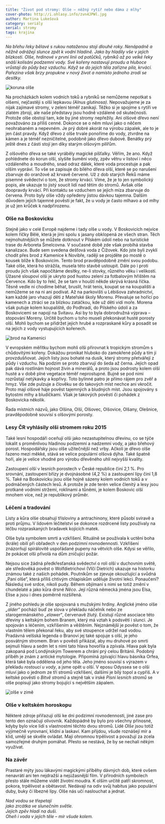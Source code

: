 ```yaml
---
title: "Život pod stromy: Olše – něžný rytíř nebo dáma z mlhy"
cover-photo: http://i.ohlasy.info/zvn4JPWl.jpg
author: Martina Lukešová
category: seriály
serial: stromy
tags: krajina
---
```


*Na břehu řeky bělavé s rukou nataženou stojí dlouhé roky. Nenápadně a něžně odrážejí slunce zpět k vodní hladině. Jako by hladily vše v jejich blízkosti. Olše, hrdinové v první linii od potůčků, rybníků až po velké řeky snáší kolísání podzemní vody. Své kořeny nastavují proudu a hluboce vrůstají do půdy bez vzduchu. Když se do jejich těla zařízne pila, krvácí. Pařezina však brzy propukne v nový život a namísto jednoho zrodí se desítky.*

<img src="http://i.ohlasy.info/zvn4JPW.jpg" alt="koruna olše" class="img-responsive img-popup" data-author="Martina Lukešová">

Na procházkách kolem vodních toků a rybníků se nemůžeme nepotkat s olšemi, nejčastěji s olší lepkavou *(Alnus glutinosa)*. Nepovažujeme je za nijak zajímavé stromy, v zeleni téměř zanikají. Těžko si je spojíme s rytíři ve zlatém zbroji, ale naše představy jsou hodně vzdálené od skutečnosti. Protože olše obstojí tam, kde by jiné stromy nepřežily. Ani olšové dřevo není považováno za příliš cenné. Dokonce se o něm mluví jako o něčem neohrabaném a nepevném. Je prý dobré akorát na výrobu zápalek, ale to je jen část pravdy. Když dřevo z olše trvale ponoříme do vody, ztvrdne na kámen a je téměř nezničitelné, podobně jako dřevo dubové. Benátky prý ještě dnes z části stojí jen díky starým olšovým pilířům.

Z olšového dřeva se také vyráběly magické píšťalky. Věřím, že ano. Když pohlédnete do korun olší, slyšíte šumění vody, zpěv větru v listoví i něco vzdáleného a moudrého, snad odraz dálek, které voda procestuje a pak olším vypráví. To vše se zapisuje do bílého dřeva olší, které se po narušení zbarvuje do oranžové až krvavě červené. Už z dob starých Řeků máme písemné svědectví o tom, že stromy krvácí. Víme, že je to jen symbolický popis, ale ukazuje to jistý soucit lidí nad tětím do stromů. Avšak olše doopravdy krvácí. Při kontaktu se vzduchem se jejich míza zbarvuje do červena. Proto byly olše vždy opředeny jistou dávkou tajemna. Dalším důvodem jejich tajemné pověsti je fakt, že u vody je často mlhavo a od mlhy je už jen krůček k nadpřirozenu.

### Olše na Boskovicku

Stejně jako v celé Evropě najdeme i tady olše u vody. V Boskovicích nejvíce kolem říčky Bělé, která je jimi spolu s jasany obklopená ze všech stran. Těch nejmohutnějších se můžete dotknout v Pilském údolí nebo na turistické trase do Arboreta Šmelcovna. V současné době zde však probíhá stavba kanalizace. Bude sem svedena dešťová voda z Čížovek. Kdo jste byli zvyklí chodit přes brod z Kamenice k Novibře, raději se projděte po mostě o kousek blíže k Boskovicím. Tento brod pravděpodobně změní svou podobu. Také olše, která ho strážila, musela této stavbě ustoupit. Dále po i proti proudu jich však napočítáme desítky, ne-li stovky, různého věku i velikostí. Úžasné sloupoví olší je ukryto pod hustou zelení za fotbalovým hřištěm na Července. Kdo by to řekl, že se tam v houští někde skrývá krásná říčka. Těsně vedle ní chodíme běhat, bruslit, hrát tenis, koupat se na koupališti a nemůžeme se na ni ani podívat. Až na parkovišti u Lébišova zahradnictví, kam každé jaro vhazují děti z Mateřské školy Morenu. Převaluje se hořící po kamenech a ztrácí se za blízkou zatáčkou, kde už děti vidí moře. Morena však putuje kolem koupaliště, do Podhradí, do Pilského údolí a za Boskovicemi se napojí na Svitavu. Asi by to byla dobrodružná výprava – stopování Moreny. Určitě bychom u toho museli překonávat husté porosty olší. Mohli bychom se přidržet jejich hrubé a rozpraskané kůry a posadit se na jejich z vody vystupujících kořenech.

<img src="http://i.ohlasy.info/zgwpQWL.jpg" alt="brod na Kamenici" class="img-responsive img-popup" data-author="Martina Lukešová">

V evropském měřítku bychom mohli olši přirovnat k tropickým stromům s chůdovitými kořeny. Dokážou pronikat hluboko do zamokřené půdy a tím jí provzdušňovat. Jejich listy jsou bohaté na dusík, který stromy přetvářejí z půdy i vzduchu. Na podzim se proto zbarvují do šeda až černa. Jejich opad pak dává rostlinám hojnost živin a minerálů, a proto jsou podrosty kolem olší husté a v době plné vegetace téměř neprostupné. Bujně se pod nimi rozrůstají netýkavky a kopřivy. Toto bylinné patro je přímo rájem pro zvěř a hmyz. Vše zde pulzuje a člověku se do takových míst nechce ani vkročit. Proto mají olšové háje pověst tajemných a bludných míst. Jsou spojovány s bytostmi mlhy a bludičkami. Však je takových pověstí či pohádek z Boskovicka několik.

Řada místních názvů, jako Olšina, Olší, Olšovec, Olšovice, Olšany, Olešnice, pravděpodobně souvisí s olšovými porosty.

### Lesy ČR vyhlásily olši stromem roku 2015

Také lesní hospodáři oceňují olši jako nezastupitelnou dřevinu, co se týče lokalit s proměnlivou hladinou podzemní a nadzemní vody, a jako břehový porost. Hospodářsky jsou olše užitečnější než vrby. Ačkoli je dřevo olše řazeno mezi měkké, stává se velice populární olšová dýha. Také špatně hoří, ale je velice vhodné pro výrobu dřevěného uhlí nejvyšší kvality.

Zastoupení olší v lesních porostech v České republice činí 2,1 %. Pro srovnání, zastoupení břízy je dvojnásobné (4,2 %) a zastoupení lípy činí 1,8 %. Také na Boskovicku jsou olše hojně sázeny kolem vodních toků a v podmáčených částech lesů. A protože je zde terén velice členitý a lesy jsou protkané vodními stržemi, roklinami a tůněmi, je kolem Boskovic olší mnohem více, než je republikový průměr. 

### Léčení a tradování

Listy a kůra olše obsahují třísloviny a antrachinony, které působí svíravě a proti průjmu. V lidovém léčitelství se dokonce rozdrcené listy používaly na léčbu rozpraskaných bradavek kojících matek. 

Olše byla symbolem smrti a vzkříšení. Rituálně se používala k uctění boha (krále) obilí při obřadech v den podzimní rovnodennosti. Vzkříšení znázorňují spirálovitě uspořádané pupeny na větvích olše. Kdysi se věřilo, že pokácet olši přivolá na dům zničující požár.

Nejsou sice žádná předkřesťanská svědectví o roli olší v duchovním světě, ale středověká pověst o Wolfdietrichovi (Vlčí Dietrich) ukazuje na historku známou také z našich pohádek. Poutníkům se zjevuje okouzlující a svůdná „Paní olše“, která příliš chtivým chlapiskům uděluje životní lekci. Ponaučení? Následuj své srdce, nikoli pudy. Během objímaní s nimi se totiž změní v chundelaté a jako kůra drsné *Něco*. Její různá německá jména jsou Elsa, Elise a jsou i dnes poměrně rozšířená. 

Z jiného pohledu je olše spojovaná s mužskými hrdiny. Anglické jméno olše *„alder“* pochází buď ze slova v překladu náčelník nebo ze starogermánského *„elawer“*, červenavě žlutý. Existují různé asociace této dřeviny s keltským bohem Branem, který má vztah k podsvětí i slunci. Je spojován s léčením, vzkříšením a věštěním. Nejznámější je pověst o tom, že vlastním tělem překonal řeku, aby své stoupence udržel nad vodou. Pradávná velšská legenda o Branovi jej také spojuje s olší, je jeho posvátným stromem. Bran v pověsti přikázal, aby mu druhové po smrti sejmuli hlavu a sedm let s nimi tato hlava hovořila a zpívala. Hlava pak byla zakopaná pod Londýnským Towerem a chrání prý celou Británii. Podobný příběh je znám z antické mytologie. Připomíná zpívající hlavu básníka Orfea, která také byla oddělena od jeho těla. Jeho jméno souvisí s výrazem v překladu *rostoucí u vody*, a jsme opět u olší. V eposu Odyssea se o olši mluví jako o jednom ze tří stromů vzkříšení, dalšími je bílý topol a cypřiš. A v keltské pověsti o *Bitvě stromů* a stejně tak v irské *Písni lesních stromů* se olše popisují jako stromy bojující s největším zápalem. 

<img src="http://i.ohlasy.info/xSY9VyY.jpg" alt="olše v zimě" class="img-responsive img-popup" data-author="Martina Lukešová">

### Olše v keltském horoskopu

Některé zdroje přiřazují olši ke dni podzimní rovnodennosti, jiné zase pro tento den označují olivovník. Každopádně by bylo pro všechny přínosné, kdyby bylo více lidí s vlastnostmi těchto dvou stromů. Lidé *Olše* jsou totiž výjimečně vyrovnaní, klidní a laskaví. Kam přijdou, všude roznášejí mír a klid, umějí se skvěle ovládat. Mají ohromnou trpělivost a považují za zcela samozřejmé druhým pomáhat. Přesto se nestává, že by se nechali někým využívat.

### Na závěr

Prastaré mýty jsou lákavými magickými příběhy dávných dob, které ovšem nenavrátí ani ten nejdražší a nejúžasnější film. V přírodních symbolech přesto stále můžeme vidět životní moudra. K olším určitě patří skromnost, pokora, trpělivost a obětavost. Nedávají na odiv svůj habitus jako populární duby, buky či líbezné lípy. Olše nás učí naslouchat a jednat. 

*Nad vodou se třepetají  
jako zrcátka ve slunečním světle.  
Jejich zpěv hladí na duši.  
Oheň i voda v jejich těle – mír všude kolem.*
